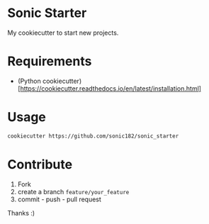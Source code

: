 
# Sonic Starter

My cookiecutter to start new projects.

# Requirements

* (Python cookiecutter)[https://cookiecutter.readthedocs.io/en/latest/installation.html]

# Usage

```bash
cookiecutter https://github.com/sonic182/sonic_starter
```

# Contribute

1. Fork
2. create a branch `feature/your_feature`
3. commit - push - pull request

Thanks :)
